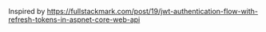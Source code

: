Inspired by https://fullstackmark.com/post/19/jwt-authentication-flow-with-refresh-tokens-in-aspnet-core-web-api
